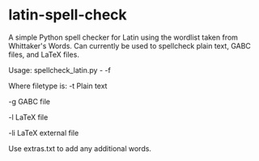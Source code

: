 # latin-spell-check

A simple Python spell checker for Latin using the wordlist taken from Whittaker's Words. Can currently be used to spellcheck plain text, GABC files, and LaTeX files.

Usage:
spellcheck_latin.py -<filetype> -f <file>

Where filetype is:
-t Plain text

-g GABC file

-l LaTeX file

-li LaTeX external file

Use extras.txt to add any additional words.
